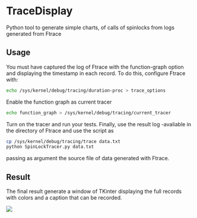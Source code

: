 # TraceDisplay
Python tool to generate simple charts, of calls of spinlocks from logs generated from Ftrace

## Usage
You must have captured the log of Ftrace with the function-graph option and displaying the timestamp in each record. To do this, configure Ftrace with:
```bash
echo /sys/kernel/debug/tracing/duration-proc > trace_options
```
Enable the function graph as current tracer
```bash
echo function_graph > /sys/kernel/debug/tracing/current_tracer
```

Turn on the tracer and run your tests. Finally, use the result log -avaliable in the directory of Ftrace and use the script as
```bash
cp /sys/kernel/debug/tracing/trace data.txt
python SpinLockTracer.py data.txt
```
passing as argument the source file of data generated with Ftrace.

## Result
The final result generate a window of TKinter displaying the full records with colors and a caption that can be recorded.

![](https://raw.githubusercontent.com/sebablasko/TraceDisplay/master/resultExample.png)
